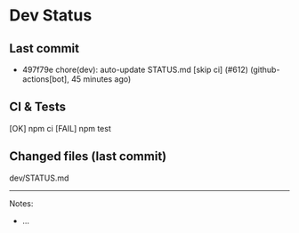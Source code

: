 # Dev Status

## Last commit
- 497f79e chore(dev): auto-update STATUS.md [skip ci] (#612) (github-actions[bot], 45 minutes ago)
## CI & Tests
[OK] npm ci
[FAIL] npm test

## Changed files (last commit)
dev/STATUS.md

---
Notes:
- ...
